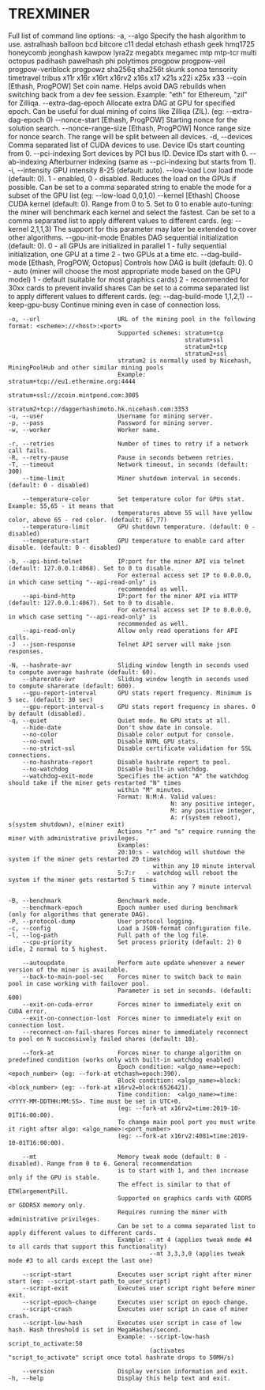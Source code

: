 # TREXMINER
Full list of command line options:
 -a, --algo                     Specify the hash algorithm to use.
                                   astralhash
                                   balloon
                                   bcd
                                   bitcore
                                   c11
                                   dedal
                                   etchash
                                   ethash
                                   geek
                                   hmq1725
                                   honeycomb
                                   jeonghash
                                   kawpow
                                   lyra2z
                                   megabtx
                                   megamec
                                   mtp
                                   mtp-tcr
                                   multi
                                   octopus
                                   padihash
                                   pawelhash
                                   phi
                                   polytimos
                                   progpow
                                   progpow-veil
                                   progpow-veriblock
                                   progpowz
                                   sha256q
                                   sha256t
                                   skunk
                                   sonoa
                                   tensority
                                   timetravel
                                   tribus
                                   x11r
                                   x16r
                                   x16rt
                                   x16rv2
                                   x16s
                                   x17
                                   x21s
                                   x22i
                                   x25x
                                   x33
        --coin                     [Ethash, ProgPOW] Set coin name.
                                   Helps avoid DAG rebuilds when switching back from a dev fee session.
                                   Example: "eth" for Ethereum, "zil" for Zilliqa.
        --extra-dag-epoch          Allocate extra DAG at GPU for specified epoch. Can be useful for dual mining
                                   of coins like Zilliqa (ZIL). (eg: --extra-dag-epoch 0)
        --nonce-start              [Ethash, ProgPOW] Starting nonce for the solution search.
        --nonce-range-size         [Ethash, ProgPOW] Nonce range size for nonce search. The range will be split between all devices.
    -d, --devices                  Comma separated list of CUDA devices to use.
                                   Device IDs start counting from 0.
        --pci-indexing             Sort devices by PCI bus ID. Device IDs start with 0.
        --ab-indexing              Afterburner indexing (same as --pci-indexing but starts from 1).
    -i, --intensity                GPU intensity 8-25 (default: auto).
        --low-load                 Low load mode (default: 0). 1 - enabled, 0 - disabled.
                                   Reduces the load on the GPUs if possible. Can be set to a comma separated string to enable
                                   the mode for a subset of the GPU list (eg: --low-load 0,0,1,0)
        --kernel                   [Ethash] Choose CUDA kernel (default: 0). Range from 0 to 5.
                                   Set to 0 to enable auto-tuning: the miner will benchmark each kernel and select the fastest.
                                   Can be set to a comma separated list to apply different values to different cards.
                                   (eg: --kernel 2,1,1,3)
                                   The support for this parameter may later be extended to cover other algorithms.
        --gpu-init-mode            Enables DAG sequential initialization (default: 0).
                                   0 - all GPUs are initialized in parallel
                                   1 - fully sequential initialization, one GPU at a time
                                   2 - two GPUs at a time
                                   etc.
        --dag-build-mode           [Ethash, ProgPOW, Octopus] Controls how DAG is built (default: 0).
                                   0 - auto (miner will choose the most appropriate mode based on the GPU model)
                                   1 - default (suitable for most graphics cards)
                                   2 - recommended for 30xx cards to prevent invalid shares
                                   Can be set to a comma separated list to apply different values to different cards.
                                   (eg: --dag-build-mode 1,1,2,1)
        --keep-gpu-busy            Continue mining even in case of connection loss.

    -o, --url                      URL of the mining pool in the following format: <scheme>://<host>:<port>
                                   Supported schemes: stratum+tcp
                                                      stratum+ssl
                                                      stratum2+tcp
                                                      stratum2+ssl
                                   stratum2 is normally used by Nicehash, MiningPoolHub and other similar mining pools
                                   Example: stratum+tcp://eu1.ethermine.org:4444
                                            stratum+ssl://zcoin.mintpond.com:3005
                                            stratum2+tcp://daggerhashimoto.hk.nicehash.com:3353
    -u, --user                     Username for mining server.
    -p, --pass                     Password for mining server.
    -w, --worker                   Worker name.

    -r, --retries                  Number of times to retry if a network call fails.
    -R, --retry-pause              Pause in seconds between retries.
    -T, --timeout                  Network timeout, in seconds (default: 300)
        --time-limit               Miner shutdown interval in seconds. (default: 0 - disabled)

        --temperature-color        Set temperature color for GPUs stat. Example: 55,65 - it means that
                                   temperatures above 55 will have yellow color, above 65 - red color. (default: 67,77)
        --temperature-limit        GPU shutdown temperature. (default: 0 - disabled)
        --temperature-start        GPU temperature to enable card after disable. (default: 0 - disabled)

    -b, --api-bind-telnet          IP:port for the miner API via telnet (default: 127.0.0.1:4068). Set to 0 to disable.
                                   For external access set IP to 0.0.0.0, in which case setting "--api-read-only" is
                                   recommended as well.
        --api-bind-http            IP:port for the miner API via HTTP (default: 127.0.0.1:4067). Set to 0 to disable.
                                   For external access set IP to 0.0.0.0, in which case setting "--api-read-only" is
                                   recommended as well.
        --api-read-only            Allow only read operations for API calls.
    -J  --json-response            Telnet API server will make json responses.

    -N, --hashrate-avr             Sliding window length in seconds used to compute average hashrate (default: 60).
        --sharerate-avr            Sliding window length in seconds used to compute sharerate (default: 600).
        --gpu-report-interval      GPU stats report frequency. Minimum is 5 sec. (default: 30 sec)
        --gpu-report-interval-s    GPU stats report frequency in shares. 0 by default (disabled).
    -q, --quiet                    Quiet mode. No GPU stats at all.
        --hide-date                Don't show date in console.
        --no-color                 Disable color output for console.
        --no-nvml                  Disable NVML GPU stats.
        --no-strict-ssl            Disable certificate validation for SSL connections.
        --no-hashrate-report       Disable hashrate report to pool.
        --no-watchdog              Disable built-in watchdog.
        --watchdog-exit-mode       Specifies the action "A" the watchdog should take if the miner gets restarted "N" times
                                   within "M" minutes.
                                   Format: N:M:A. Valid values:
                                                  N: any positive integer,
                                                  M: any positive integer,
                                                  A: r(system reboot), s(system shutdown), e(miner exit)
                                   Actions "r" and "s" require running the miner with administrative privileges.
                                   Examples:
                                   20:10:s - watchdog will shutdown the system if the miner gets restarted 20 times
                                             within any 10 minute interval
                                   5:7:r   - watchdog will reboot the system if the miner gets restarted 5 times
                                             within any 7 minute interval

    -B, --benchmark                Benchmark mode.
        --benchmark-epoch          Epoch number used during benchmark (only for algorithms that generate DAG).
    -P, --protocol-dump            User protocol logging.
    -c, --config                   Load a JSON-format configuration file.
    -l, --log-path                 Full path of the log file.
        --cpu-priority             Set process priority (default: 2) 0 idle, 2 normal to 5 highest.

        --autoupdate               Perform auto update whenever a newer version of the miner is available.
        --back-to-main-pool-sec    Forces miner to switch back to main pool in case working with failover pool.
                                   Parameter is set in seconds. (default: 600)
        --exit-on-cuda-error       Forces miner to immediately exit on CUDA error.
        --exit-on-connection-lost  Forces miner to immediately exit on connection lost.
        --reconnect-on-fail-shares Forces miner to immediately reconnect to pool on N successively failed shares (default: 10).

        --fork-at                  Forces miner to change algorithm on predefined condition (works only with built-in watchdog enabled)
                                   Epoch condition: <algo_name>=epoch:<epoch_number> (eg: --fork-at etchash=epoch:390).
                                   Block condition: <algo_name>=block:<block_number> (eg: --fork-at x16rv2=block:6526421).
                                   Time condition:  <algo_name>=time:<YYYY-MM-DDTHH:MM:SS>. Time must be set in UTC+0.
                                   (eg: --fork-at x16rv2=time:2019-10-01T16:00:00).
                                   To change main pool port you must write it right after algo: <algo_name>:<port_number>
                                   (eg: --fork-at x16rv2:4081=time:2019-10-01T16:00:00).

        --mt                       Memory tweak mode (default: 0 - disabled). Range from 0 to 6. General recommendation
                                   is to start with 1, and then increase only if the GPU is stable.
                                   The effect is similar to that of ETHlargementPill.
                                   Supported on graphics cards with GDDR5 or GDDR5X memory only.
                                   Requires running the miner with administrative privileges.
                                   Can be set to a comma separated list to apply different values to different cards.
                                   Example: --mt 4 (applies tweak mode #4 to all cards that support this functionality)
                                            --mt 3,3,3,0 (applies tweak mode #3 to all cards except the last one)

        --script-start             Executes user script right after miner start (eg: --script-start path_to_user_script)
        --script-exit              Executes user script right before miner exit.
        --script-epoch-change      Executes user script on epoch change.
        --script-crash             Executes user script in case of miner crash.
        --script-low-hash          Executes user script in case of low hash. Hash threshold is set in MegaHashes/second.
                                   Example: --script-low-hash script_to_activate:50
                                            (activates "script_to_activate" script once total hashrate drops to 50MH/s)

        --version                  Display version information and exit.
    -h, --help                     Display this help text and exit.
